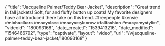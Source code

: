 {
    "title": "Jacqueline Palmer\/Teddy Bear Jacket",
    "description": "Great trend in fall jackets! Soft, fur and fluffy button up coats! My favorite designers have all introduced there take on this trend. #freepeople #kensie #michaelkors #macyslove #macysstylecrew #fallfashion #macysmystylist",
    "videoid": "180093168",
    "date_created": "1539413216",
    "date_modified": "1546466792",
    "type": "captivate",
    "layout": "video",
    "url": "\/v\/jacqueline-palmer-teddy-bear-jacket\/180093168"
}